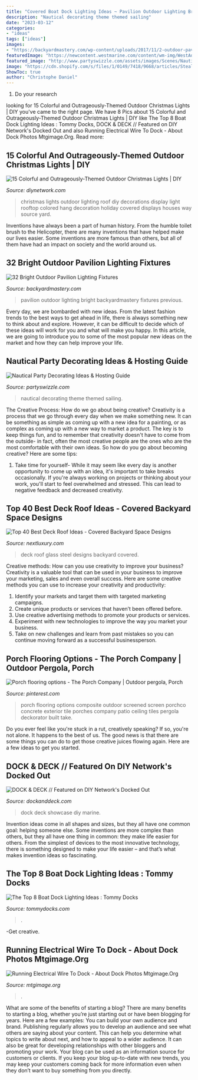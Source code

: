```yaml
---
title: "Covered Boat Dock Lighting Ideas ~ Pavilion Outdoor Lighting Bright Backyardmastery Fixtures Previous"
description: "Nautical decorating theme themed sailing"
date: "2023-03-12"
categories:
- "ideas"
tags: ["ideas"]
images:
- "https://backyardmastery.com/wp-content/uploads/2017/11/2-outdoor-pavilion-lighting.jpg"
featuredImage: "https://newcontent.westmarine.com/content/wm-img/WestAdvisor/articles/Shore-Power-8.jpg"
featured_image: "http://www.partyswizzle.com/assets/images/Scenes/Nautical/OverviewDecorationsNautical.jpg"
image: "https://cdn.shopify.com/s/files/1/0149/7418/9668/articles/Stealth-Solar-Lithium-Bright-White-LED-Dock-Deck-and-Pathway-Light-1200x800_1024x1024.jpg?v=1609361552"
ShowToc: true
author: "Christophe Daniel"
---
```



1. Do your research

	

		
looking for 15 Colorful and Outrageously-Themed Outdoor Christmas Lights | DIY you've came to the right page. We have 8 Pics about 15 Colorful and Outrageously-Themed Outdoor Christmas Lights | DIY like The Top 8 Boat Dock Lighting Ideas : Tommy Docks, DOCK &amp; DECK // Featured on DIY Network&#039;s Docked Out and also Running Electrical Wire To Dock - About Dock Photos Mtgimage.Org. Read more:
		
    
## 15 Colorful And Outrageously-Themed Outdoor Christmas Lights | DIY

<img loading=lazy src="https://diy.sndimg.com/content/dam/images/diy/fullset/2011/9/22/0/iStock-382200_christmas-lights-roof-covered-lights_s4x3.jpg.rend.hgtvcom.966.725.suffix/1420858281048.jpeg" onerror="this.onerror=null;this.src='https://tse3.mm.bing.net/th?id=OIP.mf7rgLIu4lLAUjiYTqbF9wHaFj&amp;pid=15.1';" alt="15 Colorful and Outrageously-Themed Outdoor Christmas Lights | DIY">

_Source: diynetwork.com_

>christmas lights outdoor lighting roof diy decorations display light rooftop colored hang decoration holiday covered displays houses way source yard. 

	

Inventions have always been a part of human history. From the humble toilet brush to the Helicopter, there are many inventions that have helped make our lives easier. Some inventions are more famous than others, but all of them have had an impact on society and the world around us.

    
## 32 Bright Outdoor Pavilion Lighting Fixtures

<img loading=lazy src="https://backyardmastery.com/wp-content/uploads/2017/11/2-outdoor-pavilion-lighting.jpg" onerror="this.onerror=null;this.src='https://tse1.mm.bing.net/th?id=OIP.14JXw89hM4DVkJ2pczof2wHaKC&amp;pid=15.1';" alt="32 Bright Outdoor Pavilion Lighting Fixtures">

_Source: backyardmastery.com_

>pavilion outdoor lighting bright backyardmastery fixtures previous. 

	

Every day, we are bombarded with new ideas. From the latest fashion trends to the best ways to get ahead in life, there is always something new to think about and explore. However, it can be difficult to decide which of these ideas will work for you and what will make you happy. In this article, we are going to introduce you to some of the most popular new ideas on the market and how they can help improve your life.

    
## Nautical Party Decorating Ideas &amp; Hosting Guide

<img loading=lazy src="http://www.partyswizzle.com/assets/images/Scenes/Nautical/OverviewDecorationsNautical.jpg" onerror="this.onerror=null;this.src='https://tse2.mm.bing.net/th?id=OIP.1fUuNvld0qd6Jx8qN-VZvAHaEU&amp;pid=15.1';" alt="Nautical Party Decorating Ideas &amp; Hosting Guide">

_Source: partyswizzle.com_

>nautical decorating theme themed sailing. 

	

The Creative Process: How do we go about being creative?
Creativity is a process that we go through every day when we make something new. It can be something as simple as coming up with a new idea for a painting, or as complex as coming up with a new way to market a product. The key is to keep things fun, and to remember that creativity doesn't have to come from the outside- in fact, often the most creative people are the ones who are the most comfortable with their own ideas. So how do you go about becoming creative? Here are some tips: 
1) Take time for yourself- While it may seem like every day is another opportunity to come up with an idea, it's important to take breaks occasionally. If you're always working on projects or thinking about your work, you'll start to feel overwhelmed and stressed. This can lead to negative feedback and decreased creativity.

    
## Top 40 Best Deck Roof Ideas - Covered Backyard Space Designs

<img loading=lazy src="http://nextluxury.com/wp-content/uploads/good-ideas-for-deck-roof-glass-and-steel-windows.jpg" onerror="this.onerror=null;this.src='https://tse4.mm.bing.net/th?id=OIP.1cH4dSlqbMocbB9QJhfCawHaFj&amp;pid=15.1';" alt="Top 40 Best Deck Roof Ideas - Covered Backyard Space Designs">

_Source: nextluxury.com_

>deck roof glass steel designs backyard covered. 

	

Creative methods: How can you use creativity to improve your business?
Creativity is a valuable tool that can be used in your business to improve your marketing, sales and even overall success. Here are some creative methods you can use to increase your creativity and productivity: 
1. Identify your markets and target them with targeted marketing campaigns.
2. Create unique products or services that haven’t been offered before.
3. Use creative advertising methods to promote your products or services. 
4. Experiment with new technologies to improve the way you market your business. 
5. Take on new challenges and learn from past mistakes so you can continue moving forward as a successful businessperson.

    
## Porch Flooring Options - The Porch Company | Outdoor Pergola, Porch

<img loading=lazy src="https://i.pinimg.com/originals/eb/24/47/eb24479445af6763daade07bf6f360d3.jpg" onerror="this.onerror=null;this.src='https://tse3.mm.bing.net/th?id=OIP.GWvA8TFIEZRN_gZM2XQ47AHaJ4&amp;pid=15.1';" alt="Porch flooring options - The Porch Company | Outdoor pergola, Porch">

_Source: pinterest.com_

>porch flooring options composite outdoor screened screen porchco concrete exterior tile porches company patio ceiling tiles pergola deckorator built take. 

	

Do you ever feel like you're stuck in a rut, creatively speaking? If so, you're not alone. It happens to the best of us. The good news is that there are some things you can do to get those creative juices flowing again. Here are a few ideas to get you started.

    
## DOCK &amp; DECK // Featured On DIY Network&#039;s Docked Out

<img loading=lazy src="http://dockanddeck.com/wp-content/uploads/2016/02/dock111.jpg" onerror="this.onerror=null;this.src='https://tse1.mm.bing.net/th?id=OIP.d41wXVt-fm5UqN5qb9ff1QHaFj&amp;pid=15.1';" alt="DOCK &amp; DECK // Featured on DIY Network&#039;s Docked Out">

_Source: dockanddeck.com_

>dock deck showcase diy marine. 

	

Invention ideas come in all shapes and sizes, but they all have one common goal: helping someone else. Some inventions are more complex than others, but they all have one thing in common: they make life easier for others. From the simplest of devices to the most innovative technology, there is something designed to make your life easier – and that’s what makes invention ideas so fascinating.

    
## The Top 8 Boat Dock Lighting Ideas : Tommy Docks

<img loading=lazy src="https://cdn.shopify.com/s/files/1/0149/7418/9668/articles/Stealth-Solar-Lithium-Bright-White-LED-Dock-Deck-and-Pathway-Light-1200x800_1024x1024.jpg?v=1609361552" onerror="this.onerror=null;this.src='https://tse1.mm.bing.net/th?id=OIP.LeOsHnCtaXAvXq9EVtS-TgHaE8&amp;pid=15.1';" alt="The Top 8 Boat Dock Lighting Ideas : Tommy Docks">

_Source: tommydocks.com_

>. 

	

-Get creative.

    
## Running Electrical Wire To Dock - About Dock Photos Mtgimage.Org

<img loading=lazy src="https://newcontent.westmarine.com/content/wm-img/WestAdvisor/articles/Shore-Power-8.jpg" onerror="this.onerror=null;this.src='https://tse1.mm.bing.net/th?id=OIP.CXX-VzAns7AVI2u17uoqZwHaJ4&amp;pid=15.1';" alt="Running Electrical Wire To Dock - About Dock Photos Mtgimage.Org">

_Source: mtgimage.org_

>. 

	

What are some of the benefits of starting a blog?
There are many benefits to starting a blog, whether you’re just starting out or have been blogging for years. Here are a few examples: 
You can build your own audience and brand. 
Publishing regularly allows you to develop an audience and see what others are saying about your content. This can help you determine what topics to write about next, and how to appeal to a wider audience. 
It can also be great for developing relationships with other bloggers and promoting your work. 
Your blog can be used as an information source for customers or clients. If you keep your blog up-to-date with new trends, you may keep your customers coming back for more information even when they don’t want to buy something from you directly.

